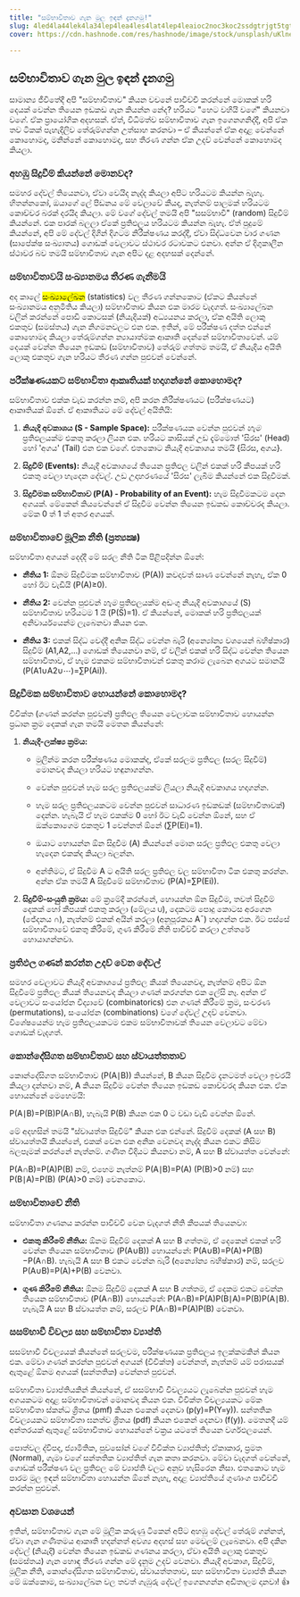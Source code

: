 ```yaml
---
title: "සම්භාවිතාව ගැන මුල ඉඳන් දැනගමු!"
slug: 4led4la44lek4la34lep4lea4les4lat4lep4leaioc2noc3koc2ssdgtrjgt5tgtr0g4laj4laz4lax4lekioc2rc3koc2sec2noc2uoc3lce
cover: https://cdn.hashnode.com/res/hashnode/image/stock/unsplash/uKlneQRwaxY/upload/ad0be61278a362073cbb02c0e3565984.jpeg

---
```


## **සම්භාවිතාව ගැන මුල ඉඳන් දැනගමු**

සාමාන්‍ය ජීවිතේදී අපි "සම්භාවිතාව" කියන වචනේ පාවිච්චි කරන්නේ මොකක් හරි දෙයක් වෙන්න තියෙන ඉඩකඩ ගැන කියන්න නේද? හරියට "හෙට වහියි වගේ" කියනවා වගේ. ඒක ප්‍රායෝගික අදහසක්. ඒත්, විධිමත්ව සම්භාවිතාව ගැන ඉගෙනගනිද්දී, අපි ඒක තව ටිකක් පැහැදිලිව තේරුම්ගන්න උත්සාහ කරනවා – ඒ කියන්නේ ඒක අදාළ වෙන්නේ කොහොමද, මනින්නේ කොහොමද, සහ තීරණ ගන්න ඒක උදව් වෙන්නේ කොහොමද කියලා.

### **අහඹු සිදුවීම් කියන්නේ මොනවද?**

සමහර දේවල් තියෙනවා, ඒවා වෙයිද නැද්ද කියලා අපිට හරියටම කියන්න බැහැ. හිතන්නකෝ, ඔයාගේ ලේ පීඩනය මේ වෙලාවේ කීයද, නැත්නම් පාලමක් හරියටම කොච්චර බරක් දරයිද කියලා. මේ වගේ දේවල් තමයි අපි "සසම්භාවී" (random) සිදුවීම් කියන්නේ. එක පාරක් බලලා ඒකේ ප්‍රතිඵලය හරියටම කියන්න බැහැ. ඒත් පුදුමේ කියන්නේ, අපි මේ දේවල් දිගින් දිගටම නිරීක්ෂණය කරද්දී, ඒවා සිද්ධවෙන වාර ගණන (සාපේක්ෂ සංඛ්‍යාතය) ගොඩක් වෙලාවට ස්ථාවර රටාවකට එනවා. අන්න ඒ දිගුකාලීන ස්ථාවර බව තමයි සම්භාවිතාව ගැන අපිට දළ අදහසක් දෙන්නේ.

### **සම්භාවිතාවයි සංඛ්‍යානමය තීරණ ගැනීමයි**

අද කාලේ <mark>සංඛ්‍යාලේඛන</mark> (statistics) වල තීරණ ගන්නකොට (ඒකට කියන්නේ සංඛ්‍යානමය අනුමිතිය කියලා) සම්භාවිතාව කියන එක මාරම වැදගත්. සංඛ්‍යාලේඛන වලින් කරන්නේ පොඩි කොටසක් (නියැදියක්) අධ්‍යයනය කරලා, ඒක අයිති ලොකු එකතුව (සමස්තය) ගැන නිගමනවලට එන එක. ඉතින්, මේ පරීක්ෂණ දත්ත එන්නේ කොහොමද කියලා තේරුම්ගන්න න්‍යායාත්මක ආකෘති දෙන්නේ සම්භාවිතාවෙන්. යම් දෙයක් වෙන්න තියෙන ඉඩකඩ (සම්භාවිතාව) තේරුම් ගත්තම තමයි, ඒ නියැදිය අයිති ලොකු එකතුව ගැන හරියට තීරණ ගන්න පුළුවන් වෙන්නේ.

### **පරීක්ෂණයකට සම්භාවිතා ආකෘතියක් හදාගන්නේ කොහොමද?**

සම්භාවිතාව එක්ක වැඩ කරන්න නම්, අපි කරන නිරීක්ෂණයට (පරීක්ෂණයට) ආකෘතියක් ඕනේ. ඒ ආකෘතියට මේ දේවල් අයිතියි:

1. **නියැදි අවකාශය (S - Sample Space):** පරීක්ෂණයක වෙන්න පුළුවන් *හැම* ප්‍රතිඵලයක්ම එකතු කරලා ලියන එක. හරියට කාසියක් උඩ දැම්මොත් 'සිරස' (Head) හෝ 'අගය' (Tail) එන එක වගේ. එතකොට නියැදි අවකාශය තමයි {සිරස, අගය}.
    
2. **සිදුවීම් (Events):** නියැදි අවකාශයේ තියෙන ප්‍රතිඵල වලින් එකක් හරි කීපයක් හරි එකතු වෙලා හැදෙන දේවල්. උඩ උදාහරණයේ 'සිරස' ලැබීම කියන්නේ එක සිදුවීමක්.
    
3. **සිදුවීමක සම්භාවිතාව (P(A) - Probability of an Event):** හැම සිදුවීමකටම දෙන අගයක්. මේකෙන් කියවෙන්නේ ඒ සිදුවීම වෙන්න තියෙන ඉඩකඩ කොච්චරද කියලා. මේක 0 ත් 1 ත් අතර අගයක්.
    

### **සම්භාවිතාවේ මූලික නීති (ප්‍රත්‍යක්‍ෂ)**

සම්භාවිතා අගයන් දෙද්දී මේ සරල නීති ටික පිළිපදින්න ඕනේ:

* **නීතිය 1:** ඕනම සිදුවීමක සම්භාවිතාව (P(A)) කවදාවත් සෘණ වෙන්නේ නැහැ, ඒක 0 හෝ ඊට වැඩියි (P(A)≥0).
    
* **නීතිය 2:** වෙන්න පුළුවන් *හැම* ප්‍රතිඵලයක්ම අඩංගු නියැදි අවකාශයේ (S) සම්භාවිතාව හරියටම 1 යි (P(S)=1). ඒ කියන්නේ, මොකක් හරි ප්‍රතිඵලයක් අනිවාර්යයෙන්ම ලැබෙනවා කියන එක.
    
* **නීතිය 3:** එකක් සිද්ධ වෙද්දී අනික සිද්ධ වෙන්න බැරි (අන්‍යෝන්‍ය වශයෙන් බහිෂ්කාර) සිදුවීම් (A1​,A2​,...) ගොඩක් තියෙනවා නම්, ඒ වලින් එකක් හරි සිද්ධ වෙන්න තියෙන සම්භාවිතාව, ඒ හැම එකකම සම්භාවිතාවන් එකතු කරාම ලැබෙන අගයට සමානයි (P(A1​∪A2​∪⋯)=∑P(Ai​)).
    

### **සිදුවීමක සම්භාවිතාව හොයන්නේ කොහොමද?**

විවික්ත (ගණන් කරන්න පුළුවන්) ප්‍රතිඵල තියෙන වෙලාවක සම්භාවිතාව හොයන්න ප්‍රධාන ක්‍රම දෙකක් ගැන තමයි මෙතන කියන්නේ:

1. **නියැදි-ලක්ෂ්‍ය ක්‍රමය:**
    
    * මුලින්ම කරන පරීක්ෂණය මොකක්ද, ඒකේ සරලම ප්‍රතිඵල (සරල සිදුවීම්) මොනවද කියලා හරියට හඳුනාගන්න.
        
    * වෙන්න පුළුවන් හැම සරල ප්‍රතිඵලයක්ම ලියලා නියැදි අවකාශය හදාගන්න.
        
    * හැම සරල ප්‍රතිඵලයකටම වෙන්න පුළුවන් සාධාරණ ඉඩකඩක් (සම්භාවිතාවක්) දෙන්න. හැබැයි ඒ හැම එකක්ම 0 හෝ ඊට වැඩි වෙන්න ඕනේ, සහ ඒ ඔක්කොගෙම එකතුව 1 වෙන්නත් ඕනේ (∑P(Ei​)=1).
        
    * ඔයාට හොයන්න ඕන සිදුවීම (A) කියන්නේ මොන සරල ප්‍රතිඵල එකතු වෙලා හැදෙන එකක්ද කියලා බලන්න.
        
    * අන්තිමට, ඒ සිදුවීම A ට අයිති සරල ප්‍රතිඵල වල සම්භාවිතා ටික එකතු කරන්න. අන්න ඒක තමයි A සිදුවීමේ සම්භාවිතාව (P(A)=∑P(Ei​)).
        
2. **සිදුවීම්-සංයුති ක්‍රමය:** මේ ක්‍රමේදී කරන්නේ, හොයන්න ඕන සිදුවීම, තවත් සිදුවීම් දෙකක් හෝ කීපයක් එකතු කරලා (මේලය ∪), දෙකටම පොදු කොටස අරගෙන (ජේදනය ∩), නැත්නම් එකක් අයින් කරලා (අනුපූරකය Aˉ) හදාගන්න එක. ඊට පස්සේ සම්භාවිතාවේ එකතු කිරීමේ, ගුණ කිරීමේ නීති පාවිච්චි කරලා උත්තරේ හොයාගන්නවා.
    

### **ප්‍රතිඵල ගණන් කරන්න උදව් වෙන දේවල්**

සමහර වෙලාවට නියැදි අවකාශයේ ප්‍රතිඵල කීයක් තියෙනවද, නැත්නම් අපිට ඕන සිදුවීමේ ප්‍රතිඵල කීයක් තියෙනවද කියලා ගණන් කරගන්න එක ලේසි නෑ. අන්න ඒ වෙලාවට සංයෝජන විද්‍යාවේ (combinatorics) එන ගණන් කිරීමේ ක්‍රම, සංචරණ (permutations), සංයෝජන (combinations) වගේ දේවල් උදව් වෙනවා. විශේෂයෙන්ම හැම ප්‍රතිඵලයකටම එකම සම්භාවිතාවක් තියෙන වෙලාවට මේවා ගොඩක් වැදගත්.

### **කොන්දේසිගත සම්භාවිතාව සහ ස්වායත්තතාව**

කොන්දේසිගත සම්භාවිතාව (P(A∣B)) කියන්නේ, B කියන සිදුවීම දැනටමත් වෙලා ඉවරයි කියලා දන්නවා නම්, A කියන සිදුවීම වෙන්න තියෙන ඉඩකඩ කොච්චරද කියන එක. ඒක හොයන්නේ මෙහෙමයි:

P(A∣B)=P(B)P(A∩B)​, හැබැයි P(B) කියන එක 0 ට වඩා වැඩි වෙන්න ඕනේ.

මේ අදහසින් තමයි "ස්වායත්ත සිදුවීම්" කියන එක එන්නේ. සිදුවීම් දෙකක් (A සහ B) ස්වායත්තයි කියන්නේ, එකක් වෙන එක අනික වෙනවද නැද්ද කියන එකට කිසිම බලපෑමක් කරන්නේ නැත්නම්. ගණිත විදියට කියනවා නම්, A සහ B ස්වායත්ත වෙන්නේ:

P(A∩B)=P(A)P(B) නම්, එහෙම නැත්නම් P(A∣B)=P(A) (P(B)&gt;0 නම්) සහ P(B∣A)=P(B) (P(A)&gt;0 නම්) වෙනකොට.

### **සම්භාවිතාවේ නීති**

සම්භාවිතා ගණනය කරන්න පාවිච්චි වෙන වැදගත් නීති කීපයක් තියෙනවා:

* **එකතු කිරීමේ නීතිය:** ඕනම සිදුවීම් දෙකක් A සහ B ගත්තම, ඒ දෙකෙන් එකක් හරි වෙන්න තියෙන සම්භාවිතාව (P(A∪B)) හොයන්නේ: P(A∪B)=P(A)+P(B)−P(A∩B). හැබැයි A සහ B එකට වෙන්න බැරි (අන්‍යෝන්‍ය බහිෂ්කාර) නම්, සරලව P(A∪B)=P(A)+P(B) වෙනවා.
    
* **ගුණ කිරීමේ නීතිය:** ඕනම සිදුවීම් දෙකක් A සහ B ගත්තම, ඒ දෙකම එකට වෙන්න තියෙන සම්භාවිතාව (P(A∩B)) හොයන්නේ: P(A∩B)=P(A)P(B∣A)=P(B)P(A∣B). හැබැයි A සහ B ස්වායත්ත නම්, සරලව P(A∩B)=P(A)P(B) වෙනවා.
    

### **සසම්භාවී විචල්‍ය සහ සම්භාවිතා ව්‍යාප්ති**

සසම්භාවී විචල්‍යයක් කියන්නේ සරලවම, පරීක්ෂණයක ප්‍රතිඵලය ඉලක්කමකින් කියන එක. මේවා ගණන් කරන්න පුළුවන් අගයන් (විවික්ත) වෙන්නත්, නැත්නම් යම් පරාසයක් ඇතුළේ ඕනම අගයක් (සන්තතික) වෙන්නත් පුළුවන්.

සම්භාවිතා ව්‍යාප්තියකින් කියන්නේ, ඒ සසම්භාවී විචල්‍යයට ලැබෙන්න පුළුවන් හැම අගයකටම අදාළ සම්භාවිතාවන් මොනවද කියන එක. විවික්ත විචල්‍යයකට මේක සම්භාවිතා ස්කන්ධ ශ්‍රිතය (pmf) කියන එකෙන් දෙනවා (p(y)=P(Y=y)). සන්තතික විචල්‍යයකට සම්භාවිතා ඝනත්ව ශ්‍රිතය (pdf) කියන එකෙන් දෙනවා (f(y)). මෙතනදී යම් අන්තරයක් ඇතුළේ සම්භාවිතාව හොයන්නේ වක්‍රය යටතේ තියෙන වර්ගඵලයෙන්.

පොත්වල ද්විපද, ජ්‍යාමිතික, පුවසෝන් වගේ විවික්ත ව්‍යාප්තිත්; ඒකාකාර, ප්‍රමත (Normal), ගැමා වගේ සන්තතික ව්‍යාප්තිත් ගැන කතා කරනවා. මේවා වැදගත් වෙන්නේ, ගොඩක් පරීක්ෂණ වල ප්‍රතිඵල මේ ව්‍යාප්ති වලට අනුව හැසිරෙන නිසා. එතකොට හැම පාරම මුල ඉඳන් සම්භාවිතා හොයන්න ඕනේ නැහැ, අදාළ ව්‍යාප්තියේ ගුණාංග පාවිච්චි කරන්න පුළුවන්.

### **අවසාන වශයෙන්**

ඉතින්, සම්භාවිතාව ගැන මේ මූලික කරුණු ටිකෙන් අපිට අහඹු දේවල් තේරුම් ගන්නත්, ඒවා ගැන ගණිතමය ආකෘති හදන්නත් අවශ්‍ය අදහස් සහ මෙවලම් ලැබෙනවා. අපි දකින දේවල් (නියැදි) වෙන්න තියෙන ඉඩකඩ ගණනය කරලා, ඒවා අයිති ලොකු එකතුව (සමස්තය) ගැන හොඳ තීරණ ගන්න මේ දැනුම උදව් වෙනවා. නියැදි අවකාශ, සිදුවීම්, මූලික නීති, කොන්දේසිගත සම්භාවිතාව, ස්වායත්තතාව, සහ සම්භාවිතා ව්‍යාප්ති කියන මේ ඔක්කොම, සංඛ්‍යාලේඛන වල තවත් ගැඹුරු දේවල් ඉගෙනගන්න අඩිතාලම දානවා! 👍